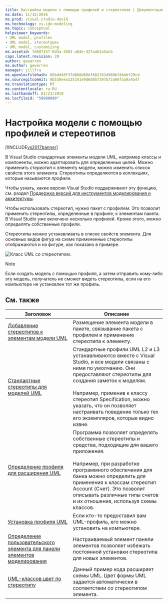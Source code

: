 ```yaml
---
title: Настройка модели с помощью профилей и стереотипов | Документация Майкрософт
ms.date: 11/15/2016
ms.prod: visual-studio-dev14
ms.technology: vs-ide-modeling
ms.topic: conceptual
helpviewer_keywords:
- UML model, profiles
- UML model, stereotypes
- UML model, customizing
ms.assetid: fd607157-0d3a-4583-a84e-427a4b2a5acb
caps.latest.revision: 20
author: gewarren
ms.author: gewarren
manager: jillfra
ms.openlocfilehash: 85bdd48f37d8b8d60df6821934980bf46ebf29cd
ms.sourcegitcommit: 8b538eea125241e9d6d8b7297b72a66faa9a4a47
ms.translationtype: MT
ms.contentlocale: ru-RU
ms.lasthandoff: 01/23/2019
ms.locfileid: "58980090"
---
```

# <a name="customize-your-model-with-profiles-and-stereotypes"></a>Настройка модели с помощью профилей и стереотипов
[!INCLUDE[vs2017banner](../includes/vs2017banner.md)]

В Visual Studio стандартные элементы модели UML, например классы и компоненты, можно адаптировать для определенных целей. Можно применить *стереотип* к элементу модели, можно изменить список свойств этого элемента. Стереотипы определяются в коллекциях, которые называются *профили*.  
  
 Чтобы узнать, какие версии Visual Studio поддерживают эту функцию, см. раздел [Поддержка версий для инструментов моделирования и архитектуры](../modeling/what-s-new-for-design-in-visual-studio.md#VersionSupport).  
  
 Чтобы использовать стереотип, нужно пакет с профилем. Это позволит применить стереотипы, определенные в профиле, к элементам пакета. В Visual Studio уже включено несколько профилей. Кроме этого, можно определять собственные профили.  
  
 Стереотипы можно устанавливать в списке свойств элемента. Для основных видов фигур на схеме примененные стереотипы отображаются и на фигуре, как показано в примере.  
  
 ![Класс UML со стереотипом. ](../modeling/media/uml-class-stereotype.png "UML_class_stereotype")  
  
> [!NOTE]
>  Если создать модель с помощью профиля, а затем отправить кому-либо эту модель, получатель не сможет видеть стереотипы, если на его компьютере не установлен тот же профиль.  
  
## <a name="related-topics"></a>См. также  
  
|Заголовок|Описание|  
|-----------|-----------------|  
|[Добавление стереотипов к элементам модели UML](../modeling/add-stereotypes-to-uml-model-elements.md)|Размещение элемента модели в пакете, связывание пакета с профилем и применение стереотипа к элементу.|  
|[Стандартные стереотипы для моделей UML](../modeling/standard-stereotypes-for-uml-models.md)|Стандартные профили UML L2 и L3 устанавливаются вместе с Visual Studio, и все модели связаны с ними по умолчанию. Они предоставляют стереотипы для создания заметок к моделям.<br /><br /> Например, применив к классу стереотип Specification, можно указать, что он позволяет настраивать поведение только тех его экземпляров, которые видно извне.|  
|[Определение профиля для расширения UML](../modeling/define-a-profile-to-extend-uml.md)|Программа позволяет определять собственные стереотипы и средства, подходящие для вашего приложения.<br /><br /> Например, при разработке программного обеспечения для банка можно определить для применения к классам стереотип Account (Счет). Это позволит описывать различные типы счетов и их отношения, используя схемы классов.|  
|[Установка профиля UML](../modeling/install-a-uml-profile.md)|Если кто-то предоставил вам UML-профиль, его можно установить на компьютере.|  
|[Определение пользовательского элемента для панели элементов моделирования](../modeling/define-a-custom-modeling-toolbox-item.md)|Настраиваемый элемент панели элементов позволяет избежать постоянной установки стереотипа для новых элементов.|  
|[UML-классов цвет по стереотипу](http://code.msdn.microsoft.com/UML-Color-Classes-by-07de2b70)|Данный пример кода расширяет схемы UML. Цвет формы UML задается автоматически в соответствии со стереотипом элемента.|
